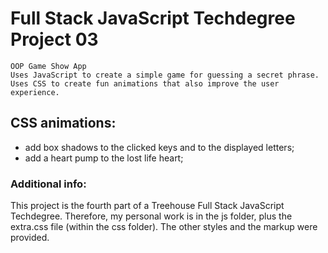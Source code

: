 # Full Stack JavaScript Techdegree Project 03
    OOP Game Show App
    Uses JavaScript to create a simple game for guessing a secret phrase.
    Uses CSS to create fun animations that also improve the user experience.

## CSS animations:
- add box shadows to the clicked keys and to the displayed letters;
- add a heart pump to the lost life heart;

### Additional info:
This project is the fourth part of a Treehouse Full Stack JavaScript Techdegree. Therefore, my personal work is in the js folder, plus the extra.css file (within the css folder). The other styles and the markup were provided.
